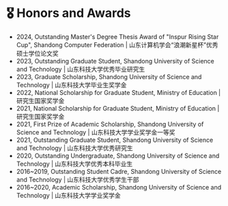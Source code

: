 # 🎖 Honors and Awards
- 2024, Outstanding Master's Degree Thesis Award of "Inspur Rising Star Cup", Shandong Computer Federation | 山东计算机学会“浪潮新星杯”优秀硕士学位论文奖
- 2023, Outstanding Graduate Student, Shandong University of Science and Technology | 山东科技大学优秀毕业研究生
- 2023, Graduate Scholarship, Shandong University of Science and Technology | 山东科技大学毕业生奖学金
- 2022, National Scholarship for Graduate Student, Ministry of Education | 研究生国家奖学金
- 2021, National Scholarship for Graduate Student, Ministry of Education | 研究生国家奖学金
- 2021, First Prize of Academic Scholarship, Shandong University of Science and Technology | 山东科技大学学业奖学金一等奖
- 2021, Outstanding Graduate Student, Shandong University of Science and Technology | 山东科技大学优秀研究生
- 2020, Outstanding Undergraduate, Shandong University of Science and Technology | 山东科技大学优秀本科毕业生
- 2016~2019, Outstanding Student Cadre, Shandong University of Science and Technology | 山东科技大学优秀学生干部
- 2016~2020, Academic Scholarship, Shandong University of Science and Technology | 山东科技大学学业奖学金